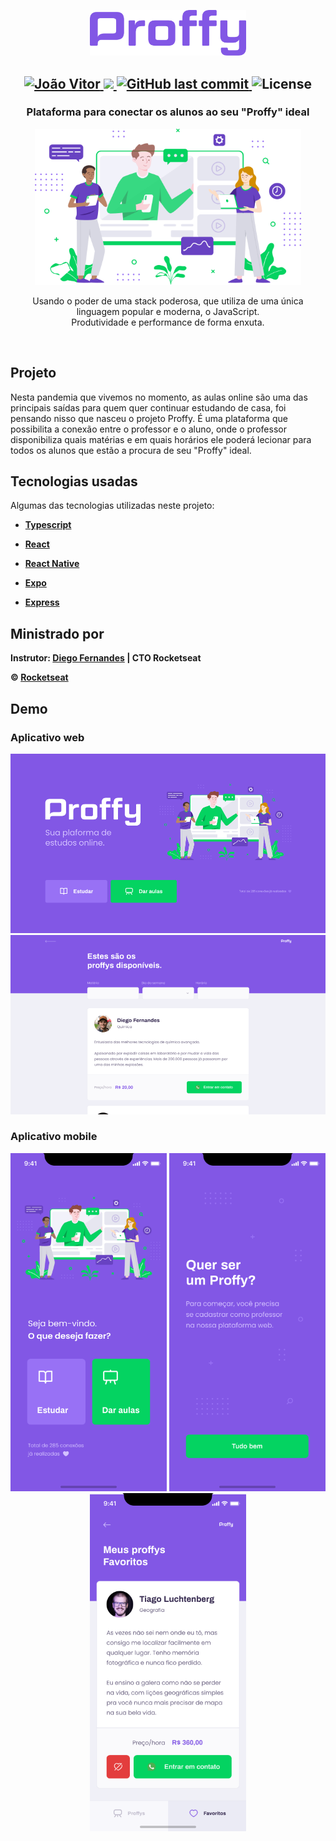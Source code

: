 <p align="center">
   <img src="./demo/logo.png" alt="Proffy" width="250"/>
</p>

<h2 align="center">	
   <a href="https://www.linkedin.com/in/jo%C3%A3oo-vitor" target="blank">
      <img alt="João Vitor" src="https://img.shields.io/badge/-João Vitor-8257E5?style=flat&logo=Linkedin&logoColor=white" />
   </a>

  <a href="https://nextlevelweek.com/episodios/omnistack/edicao/2">
    <img src="https://img.shields.io/badge/Proffy-NLW 2.0-8257E5?logo=data:image/png;base64,iVBORw0KGgoAAAANSUhEUgAAABAAAAAQCAMAAAAoLQ9TAAAALVBMVEVHcExxWsF0XMJzXMJxWcFsUsD///9jRrzY0u6Xh9Gsn9n39fyMecy0qd2bjNJWBT0WAAAABHRSTlMA2Do606wF2QAAAGlJREFUGJVdj1cWwCAIBLEsRU3uf9xobDH8+GZwUYi8i6ucJwrxKE+7D0G9Q4vlYqtmCSjndr4CgCgzlyFgfKfKCVO0LrPKjmiqMxGXkJwNnXskqWG+1oSM+BSwD8f29YLNjvx/OQrn+g99oQSoNmt3PgAAAABJRU5ErkJggg=="></img>
  </a>
  <a href="https://github.com/Joaoo1/proffy/commits/master">
    <img alt="GitHub last commit" src="https://img.shields.io/github/last-commit/Joaoo1/proffy?color=8257F5">
  </a> 
  <img alt="License" src="https://img.shields.io/badge/license-MIT-8257E5">
</h1>

<h3 align="center">Plataforma para conectar os alunos ao seu "Proffy" ideal <br></h3>


<p align="center"> <img src="/demo/landing.png" alt="heroes" height="250"> </p>

<p align="center"> Usando o poder de uma stack poderosa, que utiliza de uma única linguagem popular e moderna, o JavaScript. <br> Produtividade e performance de forma enxuta. </p>

<br>

## Projeto
Nesta pandemia que vivemos no momento, as aulas online são uma das principais saídas para quem quer continuar estudando de casa, foi pensando nisso que nasceu o projeto Proffy.
É uma plataforma que possibilita a conexão entre o professor e o aluno, onde o professor disponibiliza quais matérias e em quais horários ele poderá lecionar para 
todos os alunos que estão a procura de seu "Proffy" ideal.

## Tecnologias usadas
Algumas das tecnologias utilizadas neste projeto:

* **[Typescript](https://www.typescriptlang.org)**

* **[React](https://pt-br.reactjs.org)**

* **[React Native](https://reactnative.dev)**

* **[Expo](https://expo.io/)**

* **[Express](https://expressjs.com/pt-br)**

## Ministrado por

**Instrutor: [Diego Fernandes](https://github.com/diego3g) | CTO Rocketseat**

**&copy; [Rocketseat](https://rocketseat.com.br/)**

## Demo
### Aplicativo web
![Alt text](/demo/web-home.png "Tela splash - mobile")
![Alt text](/demo/web-teachers-list.png "Dar aulas - mobile")

### Aplicativo mobile
<div align="center">
   <img src="./demo/mobile-home.png" width="250px">
   <img src="./demo/mobile-give-classes.png" width="250px">
   <img src="./demo/mobile-favorites-teachers.png" width="250px">
</div>
